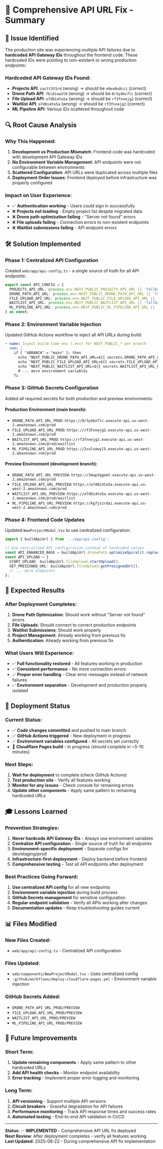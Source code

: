 # 🔧 Comprehensive API URL Fix - Summary

## 🚨 **Issue Identified**

The production site was experiencing multiple API failures due to **hardcoded API Gateway IDs** throughout the frontend code. These hardcoded IDs were pointing to non-existent or wrong production endpoints:

### **Hardcoded API Gateway IDs Found:**
- **Projects API**: `sactt3t5rd` (wrong) → should be `o9ex0u8cci` (correct)
- **Drone Path API**: `7bidiow2t9` (wrong) → should be `0r3y4bx7lc` (correct)  
- **File Upload API**: `o7d0i4to5a` (wrong) → should be `rf3fnnejg2` (correct)
- **Waitlist API**: `o7d0i4to5a` (wrong) → should be `rf3fnnejg2` (correct)
- **ML Pipeline API**: Various IDs scattered throughout code

## 🔍 **Root Cause Analysis**

### **Why This Happened:**
1. **Development vs Production Mismatch**: Frontend code was hardcoded with development API Gateway IDs
2. **No Environment Variable Management**: API endpoints were not configurable between environments
3. **Scattered Configuration**: API URLs were duplicated across multiple files
4. **Deployment Order Issues**: Frontend deployed before infrastructure was properly configured

### **Impact on User Experience:**
- ✅ **Authentication working** - Users could sign in successfully
- ❌ **Projects not loading** - Empty project list despite migrated data
- ❌ **Drone path optimization failing** - "Server not found" errors
- ❌ **File uploads failing** - Connection errors to non-existent endpoints
- ❌ **Waitlist submissions failing** - API endpoint errors

## 🛠️ **Solution Implemented**

### **Phase 1: Centralized API Configuration**
Created `web/app/api-config.ts` - a single source of truth for all API endpoints:

```typescript
export const API_CONFIG = {
  PROJECTS_API_URL: process.env.NEXT_PUBLIC_PROJECTS_API_URL || 'fallback',
  DRONE_PATH_API_URL: process.env.NEXT_PUBLIC_DRONE_PATH_API_URL || 'fallback',
  FILE_UPLOAD_API_URL: process.env.NEXT_PUBLIC_FILE_UPLOAD_API_URL || 'fallback',
  WAITLIST_API_URL: process.env.NEXT_PUBLIC_WAITLIST_API_URL || 'fallback',
  ML_PIPELINE_API_URL: process.env.NEXT_PUBLIC_ML_PIPELINE_API_URL || 'fallback',
} as const;
```

### **Phase 2: Environment Variable Injection**
Updated GitHub Actions workflow to inject all API URLs during build:

```yaml
- name: Inject build-time env (.env) for NEXT_PUBLIC_* per branch
  run: |
    if [ "$BRANCH" = "main" ]; then
      echo "NEXT_PUBLIC_DRONE_PATH_API_URL=${{ secrets.DRONE_PATH_API_URL_PROD }}" >> .env
      echo "NEXT_PUBLIC_FILE_UPLOAD_API_URL=${{ secrets.FILE_UPLOAD_API_URL_PROD }}" >> .env
      echo "NEXT_PUBLIC_WAITLIST_API_URL=${{ secrets.WAITLIST_API_URL_PROD }}" >> .env
      # ... more environment variables
    fi
```

### **Phase 3: GitHub Secrets Configuration**
Added all required secrets for both production and preview environments:

#### **Production Environment (main branch):**
- `DRONE_PATH_API_URL_PROD`: `https://0r3y4bx7lc.execute-api.us-west-2.amazonaws.com/prod`
- `FILE_UPLOAD_API_URL_PROD`: `https://rf3fnnejg2.execute-api.us-west-2.amazonaws.com/prod`
- `WAITLIST_API_URL_PROD`: `https://rf3fnnejg2.execute-api.us-west-2.amazonaws.com/prod/waitlist`
- `ML_PIPELINE_API_URL_PROD`: `https://2vulsewyl5.execute-api.us-west-2.amazonaws.com/prod`

#### **Preview Environment (development branch):**
- `DRONE_PATH_API_URL_PREVIEW`: `https://34ap3qgem7.execute-api.us-west-2.amazonaws.com/prod`
- `FILE_UPLOAD_API_URL_PREVIEW`: `https://o7d0i4to5a.execute-api.us-west-2.amazonaws.com/prod`
- `WAITLIST_API_URL_PREVIEW`: `https://o7d0i4to5a.execute-api.us-west-2.amazonaws.com/prod/waitlist`
- `ML_PIPELINE_API_URL_PREVIEW`: `https://kg7jszrdai.execute-api.us-west-2.amazonaws.com/prod`

### **Phase 4: Frontend Code Updates**
Updated `NewProjectModal.tsx` to use centralized configuration:

```typescript
import { buildApiUrl } from '../app/api-config';

// Use centralized API configuration instead of hardcoded values
const API_ENHANCED_BASE = buildApiUrl.dronePath.optimizeSpiral().replace('/api/optimize-spiral', '');
const API_UPLOAD = {
  START_UPLOAD: buildApiUrl.fileUpload.startUpload(),
  GET_PRESIGNED_URL: buildApiUrl.fileUpload.getPresignedUrl(),
  // ... more endpoints
};
```

## 🎯 **Expected Results**

### **After Deployment Completes:**
1. **Drone Path Optimization**: Should work without "Server not found" errors
2. **File Uploads**: Should connect to correct production endpoints
3. **Waitlist Submissions**: Should work properly
4. **Project Management**: Already working from previous fix
5. **Authentication**: Already working from previous fix

### **What Users Will Experience:**
- ✅ **Full functionality restored** - All features working in production
- ✅ **Consistent performance** - No more connection errors
- ✅ **Proper error handling** - Clear error messages instead of network failures
- ✅ **Environment separation** - Development and production properly isolated

## 🔄 **Deployment Status**

### **Current Status**: 
- ✅ **Code changes committed** and pushed to main branch
- ✅ **GitHub Actions triggered** - New deployment in progress
- ✅ **Environment variables configured** - All secrets set correctly
- 🔄 **Cloudflare Pages build** - In progress (should complete in ~5-10 minutes)

### **Next Steps:**
1. **Wait for deployment** to complete (check GitHub Actions)
2. **Test production site** - Verify all features working
3. **Monitor for any issues** - Check console for remaining errors
4. **Update other components** - Apply same pattern to remaining hardcoded URLs

## 🎓 **Lessons Learned**

### **Prevention Strategies:**
1. **Never hardcode API Gateway IDs** - Always use environment variables
2. **Centralize API configuration** - Single source of truth for all endpoints
3. **Environment-specific deployment** - Separate configs for dev/staging/prod
4. **Infrastructure-first deployment** - Deploy backend before frontend
5. **Comprehensive testing** - Test all API endpoints after deployment

### **Best Practices Going Forward:**
1. **Use centralized API config** for all new endpoints
2. **Environment variable injection** during build process
3. **GitHub Secrets management** for sensitive configuration
4. **Regular endpoint validation** - Verify all APIs working after changes
5. **Documentation updates** - Keep troubleshooting guides current

## 📊 **Files Modified**

### **New Files Created:**
- `web/app/api-config.ts` - Centralized API configuration

### **Files Updated:**
- `web/components/NewProjectModal.tsx` - Uses centralized config
- `.github/workflows/deploy-cloudflare-pages.yml` - Environment variable injection

### **GitHub Secrets Added:**
- `DRONE_PATH_API_URL_PROD/PREVIEW`
- `FILE_UPLOAD_API_URL_PROD/PREVIEW`  
- `WAITLIST_API_URL_PROD/PREVIEW`
- `ML_PIPELINE_API_URL_PROD/PREVIEW`

## 🚀 **Future Improvements**

### **Short Term:**
1. **Update remaining components** - Apply same pattern to other hardcoded URLs
2. **Add API health checks** - Monitor endpoint availability
3. **Error tracking** - Implement proper error logging and monitoring

### **Long Term:**
1. **API versioning** - Support multiple API versions
2. **Circuit breakers** - Graceful degradation for API failures
3. **Performance monitoring** - Track API response times and success rates
4. **Automated testing** - End-to-end API validation in CI/CD

---

**Status**: ✅ **IMPLEMENTED** - Comprehensive API URL fix deployed  
**Next Review**: After deployment completes - verify all features working  
**Last Updated**: 2025-08-22 - During comprehensive API fix implementation
